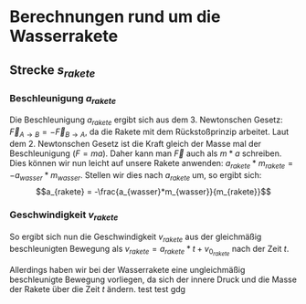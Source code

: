 # Berechnungen rund um die Wasserrakete
## Strecke $s_{rakete}$
### Beschleunigung $a_{rakete}$
Die Beschleunigung $a_{rakete}$ ergibt sich aus dem 3. Newtonschen Gesetz: $\vec{F}_{A\rightarrow{B}} = -\vec{F}_{B\rightarrow{A}}$, da die Rakete mit dem Rückstoßprinzip arbeitet. 
Laut dem 2. Newtonschen Gesetz ist die Kraft gleich der Masse mal der Beschleunigung ($F = ma$). Daher kann man $\vec{F}$ auch als $m*a$ schreiben. Dies können wir nun leicht auf unsere Rakete anwenden: $a_{rakete}*m_{rakete} = -a_{wasser}*m_{wasser}$. Stellen wir dies nach $a_{rakete}$ um, so ergibt sich: $$a_{rakete} = -\frac{a_{wasser}*m_{wasser}}{m_{rakete}}$$

### Geschwindigkeit $v_{rakete}$
So ergibt sich nun die Geschwindigkeit $v_{rakete}$ aus der gleichmäßig beschleunigten Bewegung als $v_{rakete} = a_{rakete}*t + v_{0_{rakete}}$ nach der Zeit $t$. 

Allerdings haben wir bei der Wasserrakete eine ungleichmäßig beschleunigte Bewegung vorliegen, da sich der innere Druck und die Masse der Rakete über die Zeit $t$ ändern.
test test gdg